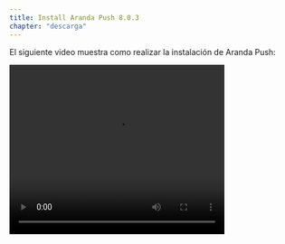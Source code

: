 ```yaml
---
title: Install Aranda Push 8.0.3
chapter: "descarga"
---
```


El siguiente video muestra como realizar la instalación de Aranda Push:

<video width="380" height="300" controls> <source src="https://arandasoftware.sharepoint.com/sites/Documentacion-RepositorioPortalDoc/Documentos%20compartidos/Repositorio%20Portal%20Doc/ASDK%20v8/1.2%20ASDKv8/1.2.1.3%20Descarga%20Fuentes%20e%20Instalacion/1.2.1.3.6%20Install%20Arandapush.mp4?App=OneDriveWebVideo" type="video/mp4"> Your browser does not support the video tag. </video>
